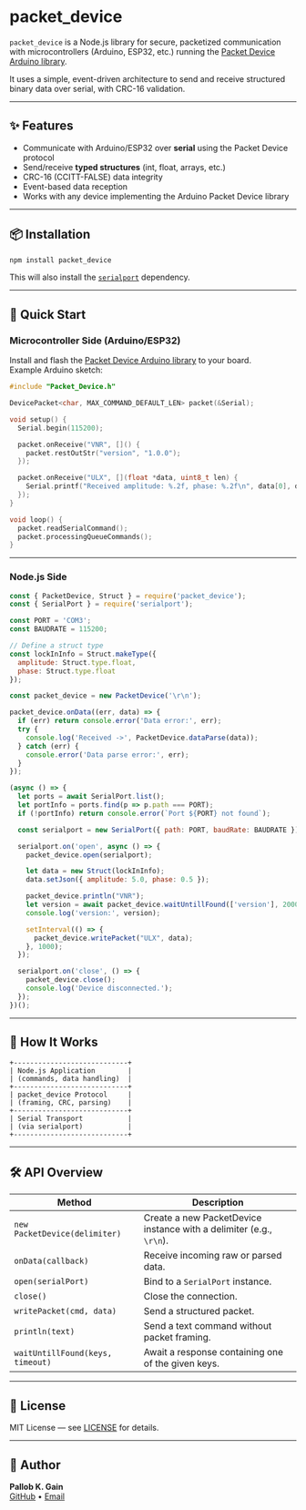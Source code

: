 # packet_device

`packet_device` is a Node.js library for secure, packetized communication with microcontrollers (Arduino, ESP32, etc.) running the [Packet Device Arduino library](https://github.com/Pallob-Gain/packet_device).

It uses a simple, event-driven architecture to send and receive structured binary data over serial, with CRC-16 validation.

---

## ✨ Features

- Communicate with Arduino/ESP32 over **serial** using the Packet Device protocol
- Send/receive **typed structures** (int, float, arrays, etc.)
- CRC-16 (CCITT-FALSE) data integrity
- Event-based data reception
- Works with any device implementing the Arduino Packet Device library

---

## 📦 Installation

```bash
npm install packet_device
```

This will also install the [`serialport`](https://www.npmjs.com/package/serialport) dependency.

---

## 🚀 Quick Start

### Microcontroller Side (Arduino/ESP32)

Install and flash the [Packet Device Arduino library](https://github.com/Pallob-Gain/packet_device) to your board.  
Example Arduino sketch:

```cpp
#include "Packet_Device.h"

DevicePacket<char, MAX_COMMAND_DEFAULT_LEN> packet(&Serial);

void setup() {
  Serial.begin(115200);

  packet.onReceive("VNR", []() {
    packet.restOutStr("version", "1.0.0");
  });

  packet.onReceive("ULX", [](float *data, uint8_t len) {
    Serial.printf("Received amplitude: %.2f, phase: %.2f\n", data[0], data[1]);
  });
}

void loop() {
  packet.readSerialCommand();
  packet.processingQueueCommands();
}
```

---

### Node.js Side

```js
const { PacketDevice, Struct } = require('packet_device');
const { SerialPort } = require('serialport');

const PORT = 'COM3';
const BAUDRATE = 115200;

// Define a struct type
const lockInInfo = Struct.makeType({
  amplitude: Struct.type.float,
  phase: Struct.type.float
});

const packet_device = new PacketDevice('\r\n');

packet_device.onData((err, data) => {
  if (err) return console.error('Data error:', err);
  try {
    console.log('Received ->', PacketDevice.dataParse(data));
  } catch (err) {
    console.error('Data parse error:', err);
  }
});

(async () => {
  let ports = await SerialPort.list();
  let portInfo = ports.find(p => p.path === PORT);
  if (!portInfo) return console.error(`Port ${PORT} not found`);

  const serialport = new SerialPort({ path: PORT, baudRate: BAUDRATE });

  serialport.on('open', async () => {
    packet_device.open(serialport);

    let data = new Struct(lockInInfo);
    data.setJson({ amplitude: 5.0, phase: 0.5 });

    packet_device.println("VNR");
    let version = await packet_device.waitUntillFound(['version'], 2000);
    console.log('version:', version);

    setInterval(() => {
      packet_device.writePacket("ULX", data);
    }, 1000);
  });

  serialport.on('close', () => {
    packet_device.close();
    console.log('Device disconnected.');
  });
})();
```

---

## 📡 How It Works

```
+----------------------------+
| Node.js Application        |
| (commands, data handling)  |
+----------------------------+
| packet_device Protocol     |
| (framing, CRC, parsing)    |
+----------------------------+
| Serial Transport           |
| (via serialport)           |
+----------------------------+
```

---

## 🛠 API Overview

| Method | Description |
|--------|-------------|
| `new PacketDevice(delimiter)` | Create a new PacketDevice instance with a delimiter (e.g., `\r\n`). |
| `onData(callback)` | Receive incoming raw or parsed data. |
| `open(serialPort)` | Bind to a `SerialPort` instance. |
| `close()` | Close the connection. |
| `writePacket(cmd, data)` | Send a structured packet. |
| `println(text)` | Send a text command without packet framing. |
| `waitUntillFound(keys, timeout)` | Await a response containing one of the given keys. |

---

## 📜 License
MIT License — see [LICENSE](LICENSE) for details.

---

## 👤 Author
**Pallob K. Gain**  
[GitHub](https://github.com/Pallob-Gain) • [Email](mailto:pallobkgain@gmail.com)
